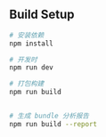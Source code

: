

## Build Setup

``` bash
# 安装依赖
npm install

# 开发时
npm run dev

# 打包构建
npm run build


# 生成 bundle 分析报告
npm run build --report
```

